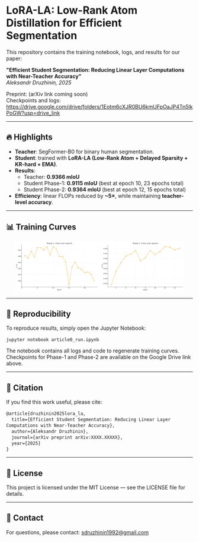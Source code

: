 # LoRA-LA: Low-Rank Atom Distillation for Efficient Segmentation

This repository contains the training notebook, logs, and results for our paper:

**"Efficient Student Segmentation: Reducing Linear Layer Computations with Near-Teacher Accuracy"**  
_Aleksandr Druzhinin, 2025_

Preprint: (arXiv link coming soon)  
Checkpoints and logs: https://drive.google.com/drive/folders/1Eotm6cXJR0BU6kmUFpOaJP4Tn5lkPoGW?usp=drive_link

---

## 🔥 Highlights
- **Teacher**: SegFormer-B0 for binary human segmentation.
- **Student**: trained with **LoRA-LA (Low-Rank Atom + Delayed Sparsity + KR-hard + EMA)**.
- **Results**:
  - Teacher: **0.9366 mIoU**
  - Student Phase-1: **0.9115 mIoU** (best at epoch 10, 23 epochs total)
  - Student Phase-2: **0.9364 mIoU** (best at epoch 12, 15 epochs total)
- **Efficiency**: linear FLOPs reduced by **~5×**, while maintaining **teacher-level accuracy**.

---

## 📊 Training Curves

<p align="center">
  <img src="phase1_curve.png" alt="Phase-1 curve" width="45%"/>
  <img src="phase2_curve.png" alt="Phase-2 curve" width="45%"/>
</p>

---

## 🔁 Reproducibility

To reproduce results, simply open the Jupyter Notebook:

    jupyter notebook article0_run.ipynb

The notebook contains all logs and code to regenerate training curves.  
Checkpoints for Phase-1 and Phase-2 are available on the Google Drive link above.

---

## 📜 Citation

If you find this work useful, please cite:

    @article{druzhinin2025lora_la,
      title={Efficient Student Segmentation: Reducing Linear Layer Computations with Near-Teacher Accuracy},
      author={Aleksandr Druzhinin},
      journal={arXiv preprint arXiv:XXXX.XXXXX},
      year={2025}
    }

---

## 📄 License
This project is licensed under the MIT License — see the LICENSE file for details.

---

## 📧 Contact
For questions, please contact: sdruzhinin1992@gmail.com
